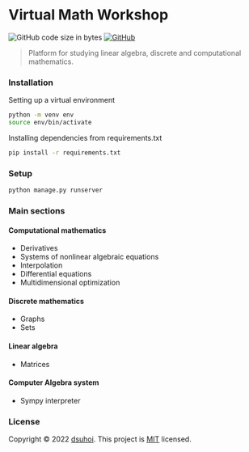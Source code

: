 # Virtual Math Workshop
![GitHub code size in bytes](https://img.shields.io/github/languages/code-size/dsuhoi/vmw)
[![GitHub](https://img.shields.io/github/license/dsuhoi/vmw)](https://github.com/dsuhoi/vmw/blob/main/LICENSE)

> Platform for studying linear algebra, discrete and computational mathematics.

### Installation
Setting up a virtual environment
```sh
python -m venv env
source env/bin/activate
```
Installing dependencies from requirements.txt
```sh
pip install -r requirements.txt
```

### Setup
```sh
python manage.py runserver
```

### Main sections
#### Computational mathematics
- Derivatives
- Systems of nonlinear algebraic equations
- Interpolation
- Differential equations
- Multidimensional optimization
#### Discrete mathematics
- Graphs
- Sets
#### Linear algebra
- Matrices
#### Computer Algebra system
- Sympy interpreter

### License
Copyright © 2022 [dsuhoi](https://github.com/dsuhoi).
This project is [MIT](https://github.com/dsuhoi/vmw/blob/main/LICENSE) licensed.
